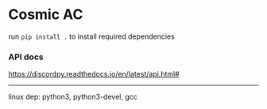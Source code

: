# Cosmic AC

run `pip install .` to install required dependencies

### API docs
https://discordpy.readthedocs.io/en/latest/api.html#



--------------------------------------------------------

linux dep: python3, python3-devel, gcc
